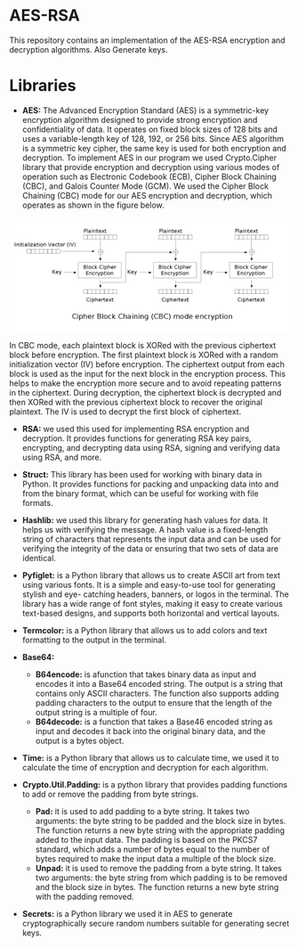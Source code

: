 # AES-RSA
This repository contains an implementation of the AES-RSA encryption and decryption algorithms. Also Generate keys.

# Libraries

- <b>AES:</b> The Advanced Encryption Standard (AES) is a symmetric-key encryption algorithm designed to provide strong encryption and confidentiality of data.
It operates on fixed block sizes of 128 bits and uses a variable-length key of 128, 192, or 256 bits. Since AES algorithm is a symmetric key cipher, the same key is used for both encryption and decryption.
To implement AES in our program we used Crypto.Cipher library that provide encryption and decryption using various modes of operation such as Electronic Codebook (ECB), Cipher Block Chaining (CBC), and Galois Counter Mode (GCM). 
We used the Cipher Block Chaining (CBC) mode for our AES encryption and decryption, which operates as shown in the figure below.

![alt CBC_Mode](cbc_encryption.png)
 
In CBC mode, each plaintext block is XORed with the previous ciphertext block before encryption. 
The first plaintext block is XORed with a random initialization vector (IV) before encryption. 
The ciphertext output from each block is used as the input for the next block in the encryption process. 
This helps to make the encryption more secure and to avoid repeating patterns in the ciphertext.
During decryption, the ciphertext block is decrypted and then XORed with the previous ciphertext block to recover the original plaintext. 
The IV is used to decrypt the first block of ciphertext.

- <b>RSA:</b> we used this used for implementing RSA encryption and decryption. 
It provides functions for generating RSA key pairs, encrypting, and decrypting data using RSA, signing and verifying data using RSA, and more.

- <b>Struct:</b> This library has been used for working with binary data in Python. 
It provides functions for packing and unpacking data into and from the binary format, which can be useful for working with file formats.

- <b>Hashlib:</b> we used this library for generating hash values for data. It helps us with verifying the message. 
A hash value is a fixed-length string of characters that represents the input data and can be used for verifying the integrity of the data or ensuring that two sets of data are identical.

- <b>Pyfiglet:</b> is a Python library that allows us to create ASCII art from text using various fonts. 
It is a simple and easy-to-use tool for generating stylish and eye- catching headers, banners, or logos in the terminal. 
The library has a wide range of font styles, making it easy to create various text-based designs, and supports both horizontal and vertical layouts.

- <b>Termcolor:</b> is a Python library that allows us to add colors and text formatting to the output in the terminal.

- <b>Base64:</b>
  - <b>B64encode:</b> is afunction that takes binary data as input and encodes it into a Base64 encoded string. 
    The output is a string that contains only ASCII characters. The function also supports adding padding characters to the output to ensure that the length of the output string is a multiple of four.
  - <b>B64decode:</b> is a function that takes a Base46 encoded string as input and decodes it back into the original binary data, and the output is a bytes object.
  
- <b>Time:</b> is a Python library that allows us to calculate time, we used it to calculate the time of encryption and decryption for each algorithm.

- <b>Crypto.Util.Padding:</b> is a python library that provides padding functions to add or remove the padding from byte strings.
  - <b>Pad:</b> it is used to add padding to a byte string. It takes two arguments: the byte string to be padded and the block size in bytes. 
    The function returns a new byte string with the appropriate padding added to the input data. 
    The padding is based on the PKCS7 standard, which adds a number of bytes equal to the number of bytes required to make the input data a multiple of the     block size.
  - <b>Unpad:</b> it is used to remove the padding from a byte string. 
    It takes two arguments: the byte string from which padding is to be removed and the block size in bytes. 
    The function returns a new byte string with the padding removed.
    
- <b>Secrets:</b> is a Python library we used it in AES to generate cryptographically secure random numbers suitable for generating secret keys.
